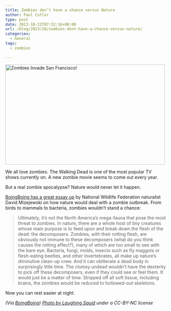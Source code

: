 ```yaml
---
title: Zombies don’t have a chance versus Nature
author: Paul Cutler
type: post
date: 2013-10-22T07:52:16+00:00
url: /blog/2013/10/zombies-dont-have-a-chance-versus-nature/
categories:
  - General
tags:
  - zombies

---
```

[<img src="https://i1.wp.com/farm1.staticflickr.com/62/219581402_4cd89ec4cc.jpg?resize=500%2C313" width="500" height="313" alt="Zombies Invade San Francisco!" data-recalc-dims="1" />][1]

We all love zombies. The Walking Dead is one of the most popular TV shows currently on. A new zombie movie seems to come out every year.

But a real zombie apocalypse? Nature would never let it happen.

[BoingBoing has a great essay up][2] by National Wildlife Federation naturalist David Mizejewski on how nature would deal with a zombie outbreak. From birds to mammals to bacteria, zombies wouldn&#8217;t stand a chance:

> Ultimately, it&#8217;s not the North America&#8217;s mega-fauna that pose the most threat to zombies. In nature, there are a whole host of tiny creatures whose main purpose is to feed upon and break down the flesh of the dead: the decomposers. Zombies, with their rotting flesh, are obviously not immune to these decomposers (what do you think causes the rotting effect?), many of which are too small to see with the bare eye. Bacteria, fungi, molds, insects such as fly maggots or flesh-eating beetles, and other invertebrates, all make up nature&#8217;s diminutive clean-up crew. And it can obliterate a dead body in surprisingly little time. The clumsy undead wouldn&#8217;t have the dexterity to pick off these decomposers, even if they could see or feel them. It would just be a matter of time. Stripped off all soft tissue, including brains, the zombies would be reduced to hollowed-out skeletons.

Now you can rest easier at night.

_(Via [BoingBoing][2]) [Photo by Laughing Squid][3] under a CC-BY-NC license_

 [1]: http://www.flickr.com/photos/laughingsquid/219581402/ "Zombies Invade San Francisco! by Scott Beale, on Flickr"
 [2]: http://boingboing.net/2013/10/14/zombiesvsanimals.html
 [3]: http://www.flickr.com/photos/laughingsquid/219581402/